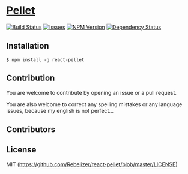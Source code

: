 # [Pellet](http://.github.io/react-pellet)

[![Build Status](http://img.shields.io/travis/Rebelizer/react-pellet.svg?style=flat)](https://travis-ci.org/Rebelizer/react-pellet)
[![Issues](http://img.shields.io/github/issues/Rebelizer/react-pellet.svg?style=flat)](https://github.com/Rebelizer/react-pellet/issues)
[![NPM Version](http://img.shields.io/npm/v/react-pellet.svg?style=flat)](https://www.npmjs.org/package/react-pellet)
[![Dependency Status](https://david-dm.org/Rebelizer/react-pellet.svg?style=flat)](https://david-dm.org/Rebelizer/react-pellet)

## Installation

    $ npm install -g react-pellet

## Contribution

You are welcome to contribute by opening an issue or a pull request.

You are also welcome to correct any spelling mistakes or any language issues, because my english is not perfect...

## Contributors

## License

MIT (https://github.com/Rebelizer/react-pellet/blob/master/LICENSE)
